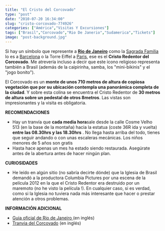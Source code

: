```yaml
---
title: "El Cristo del Corcovado"
type: "post"
date: "2010-07-20 16:34:00"
slug: "cristo-corcovado-774926"
categories: ["América","Visitas Y Excursiones"]
tags: ["Brasil","Corcovado","Rio De Janerio","Sudamerica","Tickets"]
image: "post-background.jpg"
---
```


[](/wp-content/uploads/2010/07/774926-271567.jpg)

Si hay un símbolo que represente a **[Rio de Janeiro](http://www.missviajes.com/carnavales-rio-janeiro-36726)** como la [Sagrada Familia ](http://www.missviajes.com/sagrada-familia-122034)lo es a [Barcelona](http://www.missviajes.com/barcelona-musa-gaudi-16070) o la Torre Eiffel a [Paris](http://www.missviajes.com/paris-ciudad-luz-18573), ese es el **Cristo Redentor del Corcovado**. Me atrevería incluso a decir que este icono religioso representa también a Brasil (además de la caipirinha, samba, los "mini-bikinis" y el "jogo bonito").

El Corcovado es un **monte de unos 710 metros de altura de copiosa vegetación que por su ubicación contempla una panorámica completa de la ciudad**. Y sobre esta colina se encuentra el Cristo Redentor de **30 metros de altura sobre un pedestal de otros 8metros**. Las vistas son impresionantes y la visita es obligatoria.

**RECOMENDACIONES**

- Hay un tranvía que **cada media hora**sale desde la calle Cosme Velho 513 (en la base de la montaña) hacia la estatua (coste 36R ida y vuelta) **entre las 08.30hrs y las 18.30hrs** . No llega hasta arriba del todo, tienes que seguir andando o con unas escaleras mecánicas. Los niños menores de 5 años son gratis
- Hasta hace apenas un mes ha estado siendo restaurada. Asegúrate antes de la abertura antes de hacer ningún plan.

**CURIOSIDADES**

- He leído en algún sitio (no sabría decirte dónde) que la Iglesia de Brasil demandó a la productora Columbia Pictures por una escena de la película 2012 en la que el Cristo Redentor era destruido por un maremoto (no he visto la película !). En cualquier caso, si es verdad, como si la Iglesia no tuviera nada más interesante que hacer o prestar atención a otros problemas.

**INFORMACIÓN ADICIONAL**

- [Guia oficial de Rio de Janeiro ](http://www.rioguiaoficial.com.br/)(en inglés)
- [Tranvia del Corcovado](http://www.corcovado.com.br/index_ing.html) (en inglés)